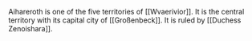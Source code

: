 Aihareroth is one of the five territories of [[Wvaerivior]]. It is the central territory with its capital city of [[Großenbeck]]. It is ruled by [[Duchess Zenoishara]]. 